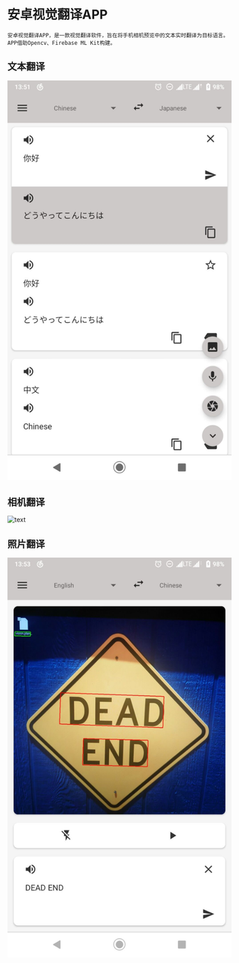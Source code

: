 # 安卓视觉翻译APP  
    安卓视觉翻译APP，是一款视觉翻译软件，旨在将手机相机预览中的文本实时翻译为目标语言。
    APP借助Opencv、Firebase ML Kit构建。

## 文本翻译
![text](text.jpg)

## 相机翻译
![text](camera.jpg)

## 照片翻译
![text](photo.jpg)

